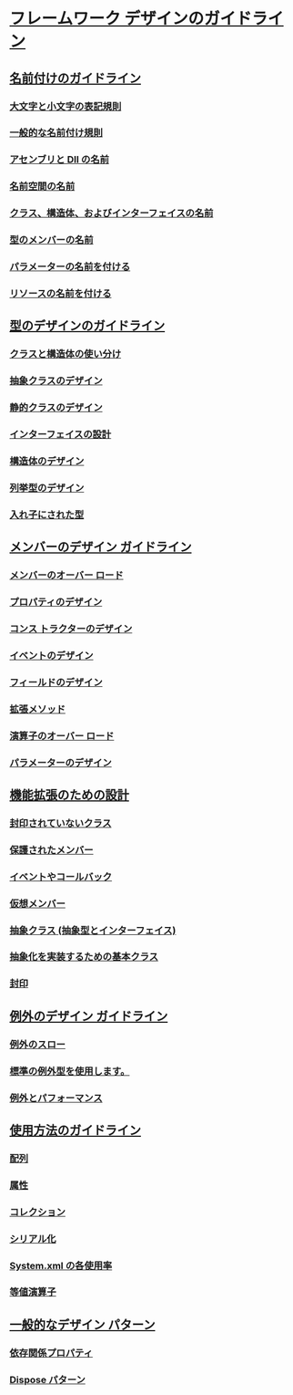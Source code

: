 # [フレームワーク デザインのガイドライン](index.md)
## [名前付けのガイドライン](naming-guidelines.md)
### [大文字と小文字の表記規則](capitalization-conventions.md)
### [一般的な名前付け規則](general-naming-conventions.md)
### [アセンブリと Dll の名前](names-of-assemblies-and-dlls.md)
### [名前空間の名前](names-of-namespaces.md)
### [クラス、構造体、およびインターフェイスの名前](names-of-classes-structs-and-interfaces.md)
### [型のメンバーの名前](names-of-type-members.md)
### [パラメーターの名前を付ける](naming-parameters.md)
### [リソースの名前を付ける](naming-resources.md)
## [型のデザインのガイドライン](type.md)
### [クラスと構造体の使い分け](choosing-between-class-and-struct.md)
### [抽象クラスのデザイン](abstract-class.md)
### [静的クラスのデザイン](static-class.md)
### [インターフェイスの設計](interface.md)
### [構造体のデザイン](struct.md)
### [列挙型のデザイン](enum.md)
### [入れ子にされた型](nested-types.md)
## [メンバーのデザイン ガイドライン](member.md)
### [メンバーのオーバー ロード](member-overloading.md)
### [プロパティのデザイン](property.md)
### [コンス トラクターのデザイン](constructor.md)
### [イベントのデザイン](event.md)
### [フィールドのデザイン](field.md)
### [拡張メソッド](extension-methods.md)
### [演算子のオーバー ロード](operator-overloads.md)
### [パラメーターのデザイン](parameter-design.md)
## [機能拡張のための設計](designing-for-extensibility.md)
### [封印されていないクラス](unsealed-classes.md)
### [保護されたメンバー](protected-members.md)
### [イベントやコールバック](events-and-callbacks.md)
### [仮想メンバー](virtual-members.md)
### [抽象クラス (抽象型とインターフェイス)](abstractions-abstract-types-and-interfaces.md)
### [抽象化を実装するための基本クラス](base-classes-for-implementing-abstractions.md)
### [封印](sealing.md)
## [例外のデザイン ガイドライン](exceptions.md)
### [例外のスロー](exception-throwing.md)
### [標準の例外型を使用します。](using-standard-exception-types.md)
### [例外とパフォーマンス](exceptions-and-performance.md)
## [使用方法のガイドライン](usage-guidelines.md)
### [配列](arrays.md)
### [属性](attributes.md)
### [コレクション](guidelines-for-collections.md)
### [シリアル化](serialization.md)
### [System.xml の各使用率](system-xml-usage.md)
### [等値演算子](equality-operators.md)
## [一般的なデザイン パターン](common-design-patterns.md)
### [依存関係プロパティ](dependency-properties.md)
### [Dispose パターン](dispose-pattern.md)
